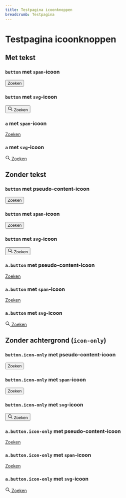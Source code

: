 ```yaml
---
title: Testpagina icoonknoppen
breadcrumb: Testpagina
---
```


# Testpagina icoonknoppen

## Met tekst

### `button` met `span`-icoon

<button>
  <span aria-hidden="true" class="icon icon-search"></span>
  Zoeken
</button>

### `button` met `svg`-icoon

<button>
  <svg
    xmlns="http://www.w3.org/2000/svg"
    width="16"
    height="16"
    viewBox="0 0 24 24"
    fill="none"
    stroke="currentColor"
    stroke-width="2"
    stroke-linecap="round"
    stroke-linejoin="round"
    class="icon icon-tabler icons-tabler-outline icon-tabler-search"
    aria-hidden="true">
    <path stroke="none" d="M0 0h24v24H0z" fill="none" />
    <path d="M10 10m-7 0a7 7 0 1 0 14 0a7 7 0 1 0 -14 0" />
    <path d="M21 21l-6 -6" />
  </svg>
  Zoeken
</button>

### `a` met `span`-icoon

<a href="./" class="button">
  <span aria-hidden="true" class="icon icon-search"></span>
  Zoeken
</a>

### `a` met `svg`-icoon

<a href="./" class="button">
  <svg
    xmlns="http://www.w3.org/2000/svg"
    width="16"
    height="16"
    viewBox="0 0 24 24"
    fill="none"
    stroke="currentColor"
    stroke-width="2"
    stroke-linecap="round"
    stroke-linejoin="round"
    class="icon icon-tabler icons-tabler-outline icon-tabler-search"
    aria-hidden="true">
    <path stroke="none" d="M0 0h24v24H0z" fill="none" />
    <path d="M10 10m-7 0a7 7 0 1 0 14 0a7 7 0 1 0 -14 0" />
    <path d="M21 21l-6 -6" />
  </svg>
  Zoeken
</a>

## Zonder tekst

### `button` met pseudo-content-icoon

<button class="icon icon-search">Zoeken</button>

### `button` met `span`-icoon

<button>
  <span aria-hidden="true" class="icon icon-search"></span>
  <span class="visually-hidden">Zoeken</span>
</button>

### `button` met `svg`-icoon

<button>
  <svg
    xmlns="http://www.w3.org/2000/svg"
    width="16"
    height="16"
    viewBox="0 0 24 24"
    fill="none"
    stroke="currentColor"
    stroke-width="2"
    stroke-linecap="round"
    stroke-linejoin="round"
    class="icon icon-tabler icons-tabler-outline icon-tabler-search"
    aria-hidden="true">
    <path stroke="none" d="M0 0h24v24H0z" fill="none" />
    <path d="M10 10m-7 0a7 7 0 1 0 14 0a7 7 0 1 0 -14 0" />
    <path d="M21 21l-6 -6" />
  </svg>
  <span class="visually-hidden">Zoeken</span>
</button>

### `a.button` met pseudo-content-icoon

<a href="./" class="button icon icon-search">Zoeken</a>

### `a.button` met `span`-icoon

<a href="./" class="button">
  <span aria-hidden="true" class="icon icon-search"></span>
  <span class="visually-hidden">Zoeken</span>
</a>

### `a.button` met `svg`-icoon

<a href="./" class="button">
  <svg
    xmlns="http://www.w3.org/2000/svg"
    width="16"
    height="16"
    viewBox="0 0 24 24"
    fill="none"
    stroke="currentColor"
    stroke-width="2"
    stroke-linecap="round"
    stroke-linejoin="round"
    class="icon icon-tabler icons-tabler-outline icon-tabler-search"
    aria-hidden="true">
    <path stroke="none" d="M0 0h24v24H0z" fill="none" />
    <path d="M10 10m-7 0a7 7 0 1 0 14 0a7 7 0 1 0 -14 0" />
    <path d="M21 21l-6 -6" />
  </svg>
  <span class="visually-hidden">Zoeken</span>
</a>

## Zonder achtergrond (`icon-only`)

### `button.icon-only` met pseudo-content-icoon

<button class="icon-only icon icon-search">Zoeken</button>

### `button.icon-only` met `span`-icoon

<button class="icon-only">
  <span aria-hidden="true" class="icon icon-search"></span>
  <span class="visually-hidden">Zoeken</span>
</button>

### `button.icon-only` met `svg`-icoon

<button class="icon-only">
  <svg
    xmlns="http://www.w3.org/2000/svg"
    width="16"
    height="16"
    viewBox="0 0 24 24"
    fill="none"
    stroke="currentColor"
    stroke-width="2"
    stroke-linecap="round"
    stroke-linejoin="round"
    class="icon icon-tabler icons-tabler-outline icon-tabler-search"
    aria-hidden="true">
    <path stroke="none" d="M0 0h24v24H0z" fill="none" />
    <path d="M10 10m-7 0a7 7 0 1 0 14 0a7 7 0 1 0 -14 0" />
    <path d="M21 21l-6 -6" />
  </svg>
  <span class="visually-hidden">Zoeken</span>
</button>

### `a.button.icon-only` met pseudo-content-icoon

<a href="./" class="button icon-only icon icon-search">Zoeken</a>

### `a.button.icon-only` met `span`-icoon

<a href="./" class="button icon-only">
  <span aria-hidden="true" class="icon icon-search"></span>
  <span class="visually-hidden">Zoeken</span>
</a>

### `a.button.icon-only` met `svg`-icoon

<a href="./" class="button icon-only">
  <svg
    xmlns="http://www.w3.org/2000/svg"
    width="16"
    height="16"
    viewBox="0 0 24 24"
    fill="none"
    stroke="currentColor"
    stroke-width="2"
    stroke-linecap="round"
    stroke-linejoin="round"
    class="icon icon-tabler icons-tabler-outline icon-tabler-search"
    aria-hidden="true">
    <path stroke="none" d="M0 0h24v24H0z" fill="none" />
    <path d="M10 10m-7 0a7 7 0 1 0 14 0a7 7 0 1 0 -14 0" />
    <path d="M21 21l-6 -6" />
  </svg>
  <span class="visually-hidden">Zoeken</span>
</a>
